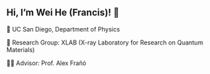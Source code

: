 ## Hi, I’m Wei He (Francis)! 👋

🏫 UC San Diego, Department of Physics

🔬 Research Group: XLAB (X-ray Laboratory for Research on Quantum Materials)

👨‍🏫 Advisor: Prof. Alex Frañó

<!--
**whorwhey/whorwhey** is a ✨ _special_ ✨ repository because its `README.md` (this file) appears on your GitHub profile.

Here are some ideas to get you started:

- 🔭 I’m currently working on ...
- 🌱 I’m currently learning ...
- 👯 I’m looking to collaborate on ...
- 🤔 I’m looking for help with ...
- 💬 Ask me about ...
- 📫 How to reach me: ...
- 😄 Pronouns: ...
- ⚡ Fun fact: ...
-->


